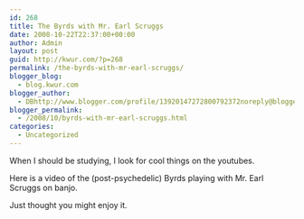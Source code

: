 ```yaml
---
id: 268
title: The Byrds with Mr. Earl Scruggs
date: 2008-10-22T22:37:00+00:00
author: Admin
layout: post
guid: http://kwur.com/?p=268
permalink: /the-byrds-with-mr-earl-scruggs/
blogger_blog:
  - blog.kwur.com
blogger_author:
  - DBhttp://www.blogger.com/profile/13920147272800792372noreply@blogger.com
blogger_permalink:
  - /2008/10/byrds-with-mr-earl-scruggs.html
categories:
  - Uncategorized
---
```

<div class="pf-content">
  <p>
    When I should be studying, I look for cool things on the youtubes.
  </p>
  
  <p>
    Here is a video of the (post-psychedelic) Byrds playing with Mr. Earl Scruggs on banjo.
  </p>
  
  <p>
  </p>
  
  <p>
    Just thought you might enjoy it.
  </p>
</div>